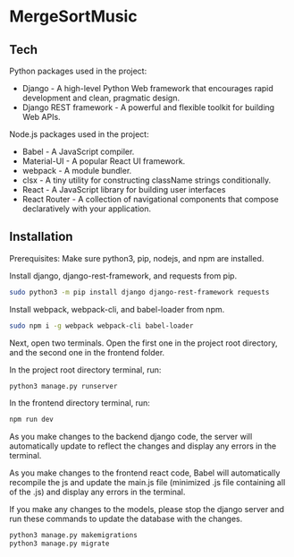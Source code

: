 # MergeSortMusic
## Tech

Python packages used in the project:

- Django - A high-level Python Web framework that encourages rapid development and clean, pragmatic design.
- Django REST framework - A powerful and flexible toolkit for building Web APIs.

Node.js packages used in the project:

- Babel - A JavaScript compiler.
- Material-UI - A popular React UI framework.
- webpack - A module bundler.
- clsx - A tiny utility for constructing className strings conditionally.
- React - A JavaScript library for building user interfaces
- React Router - A collection of navigational components that compose declaratively with your application.

## Installation

Prerequisites: Make sure python3, pip, nodejs, and npm are installed.

Install django, django-rest-framework, and requests from pip.

```sh
sudo python3 -m pip install django django-rest-framework requests
```

Install webpack, webpack-cli, and babel-loader from npm.

```sh
sudo npm i -g webpack webpack-cli babel-loader
```

Next, open two terminals. Open the first one in the project root directory, and the second one in the frontend folder.

In the project root directory terminal, run:
```sh
python3 manage.py runserver
```

In the frontend directory terminal, run:
```sh
npm run dev
```

As you make changes to the backend django code, the server will automatically update to reflect the changes and display any errors in the terminal.

As you make changes to the frontend react code, Babel will automatically recompile the js and update the main.js file (minimized .js file containing all of the .js) and display any errors in the terminal.

If you make any changes to the models, please stop the django server and run these commands to update the database with the changes.
```sh
python3 manage.py makemigrations
python3 manage.py migrate
```

